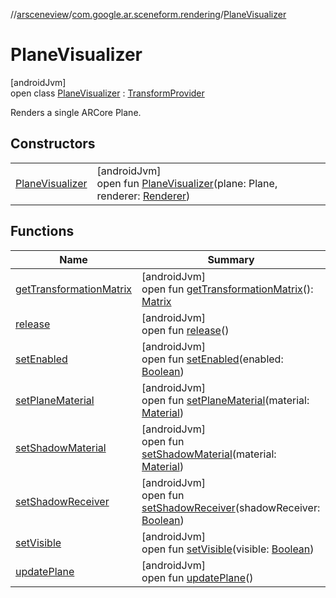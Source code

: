 //[arsceneview](../../../index.md)/[com.google.ar.sceneform.rendering](../index.md)/[PlaneVisualizer](index.md)

# PlaneVisualizer

[androidJvm]\
open class [PlaneVisualizer](index.md) : [TransformProvider](../../../../sceneview/sceneview/com.google.ar.sceneform.common/-transform-provider/index.md)

Renders a single ARCore Plane.

## Constructors

| | |
|---|---|
| [PlaneVisualizer](-plane-visualizer.md) | [androidJvm]<br>open fun [PlaneVisualizer](-plane-visualizer.md)(plane: Plane, renderer: [Renderer](../../../../arsceneview/com.google.ar.sceneform.rendering/-renderer/index.md)) |

## Functions

| Name | Summary |
|---|---|
| [getTransformationMatrix](get-transformation-matrix.md) | [androidJvm]<br>open fun [getTransformationMatrix](get-transformation-matrix.md)(): [Matrix](../../../../sceneview/sceneview/com.google.ar.sceneform.math/-matrix/index.md) |
| [release](release.md) | [androidJvm]<br>open fun [release](release.md)() |
| [setEnabled](set-enabled.md) | [androidJvm]<br>open fun [setEnabled](set-enabled.md)(enabled: [Boolean](https://kotlinlang.org/api/latest/jvm/stdlib/kotlin/-boolean/index.html)) |
| [setPlaneMaterial](set-plane-material.md) | [androidJvm]<br>open fun [setPlaneMaterial](set-plane-material.md)(material: [Material](../../../../arsceneview/com.google.ar.sceneform.rendering/-material/index.md)) |
| [setShadowMaterial](set-shadow-material.md) | [androidJvm]<br>open fun [setShadowMaterial](set-shadow-material.md)(material: [Material](../../../../arsceneview/com.google.ar.sceneform.rendering/-material/index.md)) |
| [setShadowReceiver](set-shadow-receiver.md) | [androidJvm]<br>open fun [setShadowReceiver](set-shadow-receiver.md)(shadowReceiver: [Boolean](https://kotlinlang.org/api/latest/jvm/stdlib/kotlin/-boolean/index.html)) |
| [setVisible](set-visible.md) | [androidJvm]<br>open fun [setVisible](set-visible.md)(visible: [Boolean](https://kotlinlang.org/api/latest/jvm/stdlib/kotlin/-boolean/index.html)) |
| [updatePlane](update-plane.md) | [androidJvm]<br>open fun [updatePlane](update-plane.md)() |
